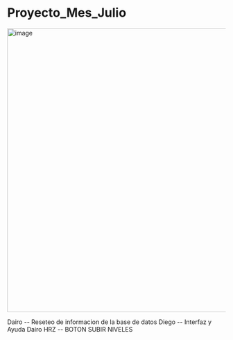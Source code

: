 # Proyecto_Mes_Julio
<img width="1172" height="653" alt="image" src="https://github.com/user-attachments/assets/409123fc-1ee2-4473-ba15-f0a164308930" />



Dairo -- Reseteo de informacion de la base de datos
Diego -- Interfaz y Ayuda Dairo 
HRZ -- BOTON SUBIR NIVELES

